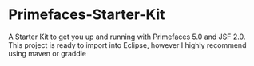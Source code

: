# Primefaces-Starter-Kit

A Starter Kit to get you up and running with Primefaces 5.0 and JSF 2.0. 
This project is ready to import into Eclipse, however I highly recommend using maven or graddle 

